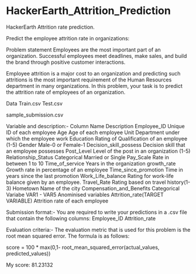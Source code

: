 # HackerEarth_Attrition_Prediction
HackerEarth Attrition rate prediction.

Predict the employee attrition rate in organizations:

Problem statement
Employees are the most important part of an organization. Successful employees meet deadlines, make sales, and build the brand through positive customer interactions.

Employee attrition is a major cost to an organization and predicting such attritions is the most important requirement of the Human Resources department in many organizations. In this problem, your task is to predict the attrition rate of employees of an organization. 

Data
Train.csv
Test.csv

sample_submission.csv

Variable and description:-
Column Name	                  Description
Employee_ID	                  Unique ID of each employee
Age	                          Age of each employee
Unit	                        Department under which the employee work
Education	                    Rating of Qualification of an employee (1-5)
Gender	                      Male-0 or Female-1
Decision_skill_possess	      Decision skill that an employee possesses
Post_Level	                  Level of the post in an organization (1-5)
Relationship_Status	          Categorical Married or Single 
Pay_Scale	                    Rate in between 1 to 10
Time_of_service	              Years in the organization
growth_rate	                  Growth rate in percentage of an employee
Time_since_promotion	        Time in years since the last promotion
Work_Life_balance	            Rating for work-life balance given by an employee.
Travel_Rate	                  Rating based on travel history(1-3)
Hometown	                    Name of the city
Compensation_and_Benefits	    Categorical Variabe
VAR1 - VAR5	Anominised variables
Attrition_rate(TARGET VARIABLE)	Attrition rate of each employee


Submission format:-
You are required to write your predictions in a .csv file that contain the following columns:
Employee_ID
Attrition_rate

Evaluation criteria:-
The evaluation metric that is used for this problem is the root mean squared error. The formula is as follows:

score = 100 * max(0,1- root_mean_squared_error(actual_values, predicted_values))


My score: 81.23132
